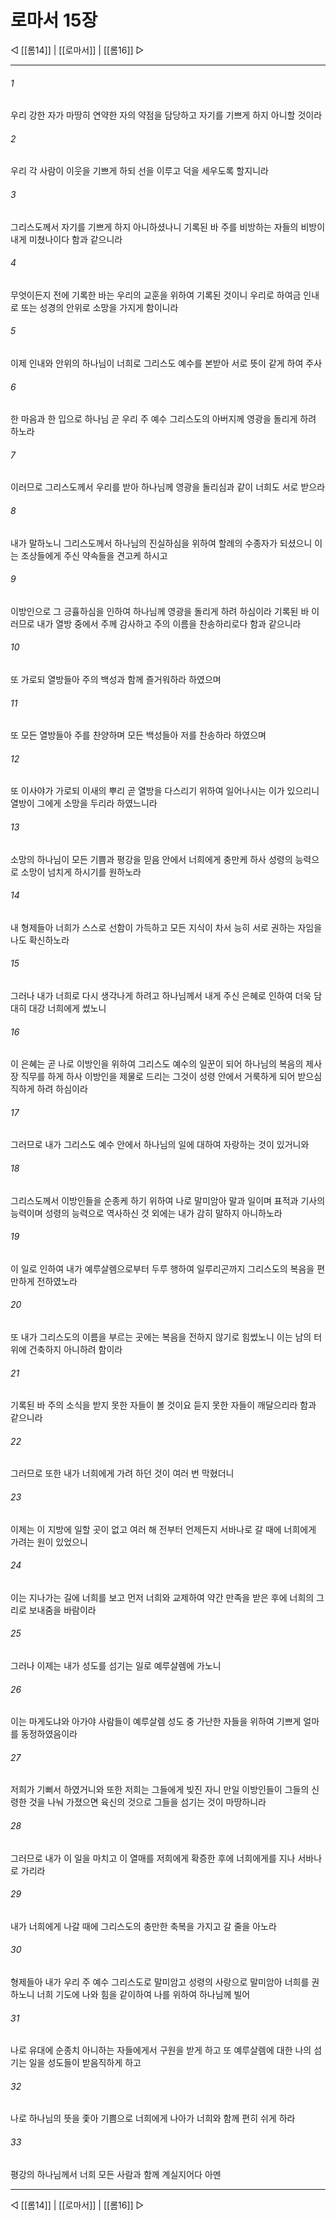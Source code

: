 # 로마서 15장

◁ [[롬14]] | [[로마서]] | [[롬16]] ▷
***

###### 1
우리 강한 자가 마땅히 연약한 자의 약점을 담당하고 자기를 기쁘게 하지 아니할 것이라

###### 2
우리 각 사람이 이웃을 기쁘게 하되 선을 이루고 덕을 세우도록 할지니라

###### 3
그리스도께서 자기를 기쁘게 하지 아니하셨나니 기록된 바 주를 비방하는 자들의 비방이 내게 미쳤나이다 함과 같으니라

###### 4
무엇이든지 전에 기록한 바는 우리의 교훈을 위하여 기록된 것이니 우리로 하여금 인내로 또는 성경의 안위로 소망을 가지게 함이니라

###### 5
이제 인내와 안위의 하나님이 너희로 그리스도 예수를 본받아 서로 뜻이 같게 하여 주사

###### 6
한 마음과 한 입으로 하나님 곧 우리 주 예수 그리스도의 아버지께 영광을 돌리게 하려 하노라

###### 7
이러므로 그리스도께서 우리를 받아 하나님께 영광을 돌리심과 같이 너희도 서로 받으라

###### 8
내가 말하노니 그리스도께서 하나님의 진실하심을 위하여 할례의 수종자가 되셨으니 이는 조상들에게 주신 약속들을 견고케 하시고

###### 9
이방인으로 그 긍휼하심을 인하여 하나님께 영광을 돌리게 하려 하심이라 기록된 바 이러므로 내가 열방 중에서 주께 감사하고 주의 이름을 찬송하리로다 함과 같으니라

###### 10
또 가로되 열방들아 주의 백성과 함께 즐거워하라 하였으며

###### 11
또 모든 열방들아 주를 찬양하며 모든 백성들아 저를 찬송하라 하였으며

###### 12
또 이사야가 가로되 이새의 뿌리 곧 열방을 다스리기 위하여 일어나시는 이가 있으리니 열방이 그에게 소망을 두리라 하였느니라

###### 13
소망의 하나님이 모든 기쁨과 평강을 믿음 안에서 너희에게 충만케 하사 성령의 능력으로 소망이 넘치게 하시기를 원하노라

###### 14
내 형제들아 너희가 스스로 선함이 가득하고 모든 지식이 차서 능히 서로 권하는 자임을 나도 확신하노라

###### 15
그러나 내가 너희로 다시 생각나게 하려고 하나님께서 내게 주신 은혜로 인하여 더욱 담대히 대강 너희에게 썼노니

###### 16
이 은혜는 곧 나로 이방인을 위하여 그리스도 예수의 일꾼이 되어 하나님의 복음의 제사장 직무를 하게 하사 이방인을 제물로 드리는 그것이 성령 안에서 거룩하게 되어 받으심직하게 하려 하심이라

###### 17
그러므로 내가 그리스도 예수 안에서 하나님의 일에 대하여 자랑하는 것이 있거니와

###### 18
그리스도께서 이방인들을 순종케 하기 위하여 나로 말미암아 말과 일이며 표적과 기사의 능력이며 성령의 능력으로 역사하신 것 외에는 내가 감히 말하지 아니하노라

###### 19
이 일로 인하여 내가 예루살렘으로부터 두루 행하여 일루리곤까지 그리스도의 복음을 편만하게 전하였노라

###### 20
또 내가 그리스도의 이름을 부르는 곳에는 복음을 전하지 않기로 힘썼노니 이는 남의 터 위에 건축하지 아니하려 함이라

###### 21
기록된 바 주의 소식을 받지 못한 자들이 볼 것이요 듣지 못한 자들이 깨달으리라 함과 같으니라

###### 22
그러므로 또한 내가 너희에게 가려 하던 것이 여러 번 막혔더니

###### 23
이제는 이 지방에 일할 곳이 없고 여러 해 전부터 언제든지 서바나로 갈 때에 너희에게 가려는 원이 있었으니

###### 24
이는 지나가는 길에 너희를 보고 먼저 너희와 교제하여 약간 만족을 받은 후에 너희의 그리로 보내줌을 바람이라

###### 25
그러나 이제는 내가 성도를 섬기는 일로 예루살렘에 가노니

###### 26
이는 마게도냐와 아가야 사람들이 예루살렘 성도 중 가난한 자들을 위하여 기쁘게 얼마를 동정하였음이라

###### 27
저희가 기뻐서 하였거니와 또한 저희는 그들에게 빚진 자니 만일 이방인들이 그들의 신령한 것을 나눠 가졌으면 육신의 것으로 그들을 섬기는 것이 마땅하니라

###### 28
그러므로 내가 이 일을 마치고 이 열매를 저희에게 확증한 후에 너희에게를 지나 서바나로 가리라

###### 29
내가 너희에게 나갈 때에 그리스도의 충만한 축복을 가지고 갈 줄을 아노라

###### 30
형제들아 내가 우리 주 예수 그리스도로 말미암고 성령의 사랑으로 말미암아 너희를 권하노니 너희 기도에 나와 힘을 같이하여 나를 위하여 하나님께 빌어

###### 31
나로 유대에 순종치 아니하는 자들에게서 구원을 받게 하고 또 예루살렘에 대한 나의 섬기는 일을 성도들이 받음직하게 하고

###### 32
나로 하나님의 뜻을 좇아 기쁨으로 너희에게 나아가 너희와 함께 편히 쉬게 하라

###### 33
평강의 하나님께서 너희 모든 사람과 함께 계실지어다 아멘

***
◁ [[롬14]] | [[로마서]] | [[롬16]] ▷